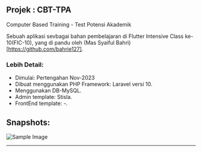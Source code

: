 ## Projek : CBT-TPA
Computer Based Training - Test Potensi Akademik 

Sebuah aplikasi sevbagai bahan pembelajaran di Flutter Intensive Class ke-10(FIC-10), yang di pandu oleh (Mas Syaiful Bahri)[https://github.com/bahrie127]. 

### Lebih Detail:
- Dimulai: Pertengahan Nov-2023
- Dibuat menggunakan PHP Framework: Laravel versi 10.
- Menggunakan DB-MySQL.
- Admin template: Stisla.
- FrontEnd template: -.


## Snapshots:
![Sample Image](xxx)
<hr>
